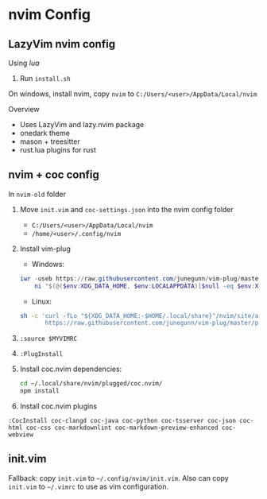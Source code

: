 # nvim Config

## LazyVim nvim config

Using *lua*

1. Run `install.sh`

On windows, install nvim, copy `nvim` to `C:/Users/<user>/AppData/Local/nvim`

Overview

* Uses LazyVim and lazy.nvim package
* onedark theme
* mason + treesitter
* rust.lua plugins for rust

## nvim + coc config

In `nvim-old` folder

1. Move `init.vim` and `coc-settings.json` into the nvim config folder
   * `C:/Users/<user>/AppData/Local/nvim`
   * `/home/<user>/.config/nvim`
2. Install vim-plug
   * Windows:

    ```Powershell
    iwr -useb https://raw.githubusercontent.com/junegunn/vim-plug/master/plug.vim |`
        ni "$(@($env:XDG_DATA_HOME, $env:LOCALAPPDATA)[$null -eq $env:XDG_DATA_HOME])/nvim-data/site/autoload/plug.vim" -Force
    ```

    * Linux:

    ```Bash
    sh -c 'curl -fLo "${XDG_DATA_HOME:-$HOME/.local/share}"/nvim/site/autoload/plug.vim --create-dirs \
           https://raw.githubusercontent.com/junegunn/vim-plug/master/plug.vim'
    ```

3. `:source $MYVIMRC`
4. `:PlugInstall`
5. Install coc.nvim dependencies:

   ```Bash
   cd ~/.local/share/nvim/plugged/coc.nvim/
   npm install
   ```

6. Install coc.nvim plugins

`:CocInstall coc-clangd coc-java coc-python coc-tsserver coc-json coc-html coc-css
coc-markdownlint coc-markdown-preview-enhanced coc-webview`

## init.vim

Fallback: copy `init.vim` to `~/.config/nvim/init.vim`.
Also can copy `init.vim` to `~/.vimrc` to use as vim configuration.

